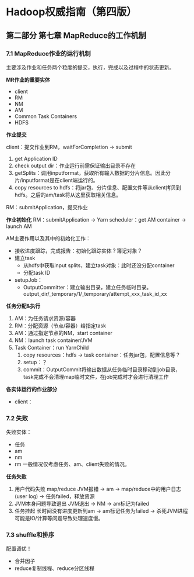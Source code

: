 # Hadoop权威指南（第四版）

## 第二部分 第七章 MapReduce的工作机制

### 7.1 MapReduce作业的运行机制

主要涉及作业和任务两个粒度的提交，执行，完成以及过程中的状态更新。

**MR作业的重要实体**

* client
* RM
* NM
* AM
* Common Task Containers
* HDFS

**作业提交**

client：提交作业到RM，waitForCompletion -> submit

1. get Application ID
2. check output dir：作业运行前需保证输出目录不存在
3. getSplits：调用inputformat，获取所有输入数据的分片信息。因此分片/inputformat是在client端运行的。
4. copy resources to hdfs：将jar包、分片信息、配置文件等从client拷贝到hdfs。之后的am/task将从这里获取相关信息。

RM：submitApplication，提交作业

**作业初始化**
RM：submitApplication -> Yarn scheduler：get AM container -> launch AM

AM主要作用以及其中的初始化工作：
* 接收进度跟踪，完成报告：初始化跟踪实体？簿记对象？
* 建立task
  * 从hdfs中获取input splits，建立task对象：此时还没分配container
  * 分配task ID
* setupJob：
  * OutputCommitter：建立输出目录，建立任务临时目录。output_dir/_temporary/1/_temporary/attempt_xxx_task_id_xx

**任务分配&执行**

1. AM：为任务请求资源/容器
2. RM：分配资源（节点/容器）给指定task
3. AM：通过指定节点的NM，start container
4. NM：launch task container/JVM
5. Task Container：run YarnChild
   1. copy resources：hdfs -> task container：任务jar包，配置信息等？
   2. setup：？
   3. commit：OutputCommit将输出数据从任务临时目录移动到job目录，task完成不会清理map临时文件，在job完成时才会进行清理工作


      






**各实体运行的作业部分**

* client：

### 7.2 失败

失败实体：
* 任务
* am
* nm
* rm
一般情况仅考虑任务、am、client失败的情况。

**任务失败**
1. 用户代码失败
map/reduce JVM报错 -> am -> map/reduce中的用户日志(user log)
-> 任务failed，释放资源
2. JVM本身问题导致退出
JVM退出 -> NM -> am标记为failed
3. 任务挂起
长时间没有进度更新到am -> am标记任务为failed -> 杀死JVM进程
可能是IO/计算等问题导致处理速度慢。


### 7.3 shuffle和排序

配置调优！

* 合并因子
* reduce复制线程、reduce分区线程